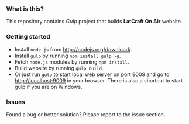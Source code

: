 ### What is this?
This repository contains *Gulp* project that builds **LatCraft On Air** website.

### Getting started
- Install `node.js` from <http://nodejs.org/download/>.
- Install `gulp` by running `npm install gulp -g`.
- Fetch `node.js` modules by running `npm install`.
- Build website by running `gulp build`.
- Or just run `gulp` to start local web server on port 9009 and go to <http://localhost:9009> in your browser. There is also a shortcut to start gulp if you are on Windows. 

### Issues
Found a bug or better solution? Please report to the issue section.